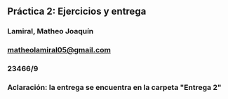 ## Práctica 2: Ejercicios y entrega
### Lamiral, Matheo Joaquín
### matheolamiral05@gmail.com
### 23466/9
### Aclaración: la entrega se encuentra en la carpeta "Entrega 2"
